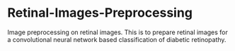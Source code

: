 # Retinal-Images-Preprocessing
Image preprocessing on retinal images. This is to prepare retinal images for a convolutional neural network based classification of diabetic retinopathy.
